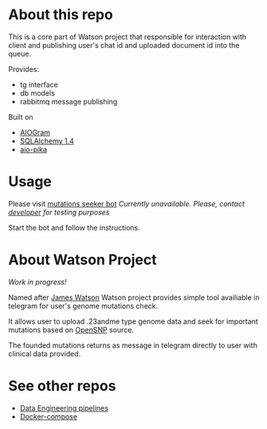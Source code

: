 # About this repo
This is a core part of Watson project that responsible for interaction with client and publishing user's chat id and uploaded document id into the queue.

Provides:
- tg interface
- db models
- rabbitmq message publishing

Built on
- [AIOGram](https://docs.aiogram.dev)
- [SQLAlchemy 1.4](https://docs.sqlalchemy.org/en/14/)
- [aio-pika](https://aio-pika.readthedocs.io)

# Usage
Please visit [mutations seeker bot](https://t.me/mutations_seeker_bot)
*Currently unavailable. Please, contact [developer](https://t.me/poteryannaya_zakladka) for testing purposes*

Start the bot and follow the instructions.

# About Watson Project
*Work in progress!*

Named after [James Watson](https://en.wikipedia.org/wiki/James_Watson) Watson project provides simple tool availiable in telegram for user's genome mutations check.

It allows user to upload .23andme type genome data and seek for important mutations based on [OpenSNP](https://opensnp.org) source.

The founded mutations returns as message in telegram directly to user with clinical data provided.

# See other repos
- [Data Engineering pipelines](https://github.com/strangesphagnum/WatsonPipelines)
- [Docker-compose](https://github.com/strangesphagnum/WatsonCore)